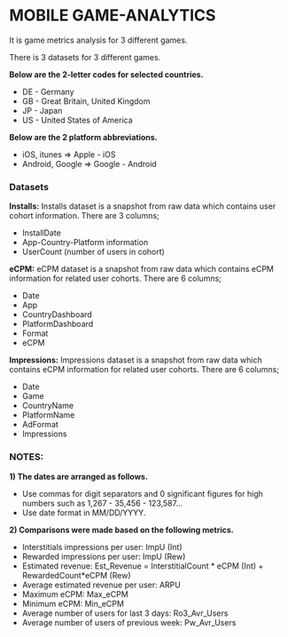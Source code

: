 # MOBILE GAME-ANALYTICS
It is game metrics analysis for 3 different games.

There is 3 datasets for 3 different games.

**Below are the 2-letter codes for selected countries.**

* DE - Germany
* GB - Great Britain, United Kingdom
* JP - Japan
* US - United States of America

**Below are the 2 platform abbreviations.**

* iOS, itunes => Apple - iOS
* Android, Google => Google - Android

### Datasets

**Installs:**
Installs dataset is a snapshot from raw data which contains user cohort information. There are 3 columns;

* InstallDate
* App-Country-Platform information
* UserCount (number of users in cohort)

**eCPM:**
eCPM dataset is a snapshot from raw data which contains eCPM information for related user cohorts. There are 6 columns;

* Date
* App
* CountryDashboard
* PlatformDashboard
* Format
* eCPM

**Impressions:**
Impressions dataset is a snapshot from raw data which contains eCPM information for related user cohorts. There are 6 columns;

* Date
* Game
* CountryName
* PlatformName
* AdFormat
* Impressions

### NOTES: 
**1) The dates are arranged as follows.**
* Use commas for digit separators and 0 significant figures for high numbers such as 1,267 - 35,456 - 123,587...
* Use date format in MM/DD/YYYY.

**2) Comparisons were made based on the following metrics.**

* Interstitials impressions per user: ImpU (Int) 
* Rewarded impressions per user: ImpU (Rew) 
* Estimated revenue: Est_Revenue =  InterstitialCount * eCPM (Int) + RewardedCount*eCPM (Rew)
* Average estimated revenue per user: ARPU
* Maximum eCPM: Max_eCPM
* Minimum eCPM: Min_eCPM
* Average number of users for last 3 days: Ro3_Avr_Users
* Average number of users of previous week: Pw_Avr_Users


